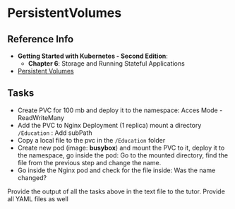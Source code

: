# PersistentVolumes

## Reference Info

* **Getting Started with Kubernetes - Second Edition**:
    * **Chapter 6**: Storage and Running Stateful Applications
* [Persistent Volumes](https://kubernetes.io/docs/concepts/storage/persistent-volumes/)

## Tasks

* Create PVC for 100 mb and deploy it to the namespace: Acces Mode - ReadWriteMany
* Add the PVC to Nginx Deployment (1 replica)
  mount a directory `/Education` : Add subPath
* Copy a local file to the pvc in the `/Education` folder
* Create new pod (image: **busybox**) and mount the PVC to it, deploy it to the namespace, 
  go inside the pod: Go to the mounted directory, find the file from the previous step and 
  change the name.
* Go inside the Nginx pod and check for the file inside: Was the name changed?

Provide the output of all the tasks above in the text file to the tutor. Provide all YAML files as well
